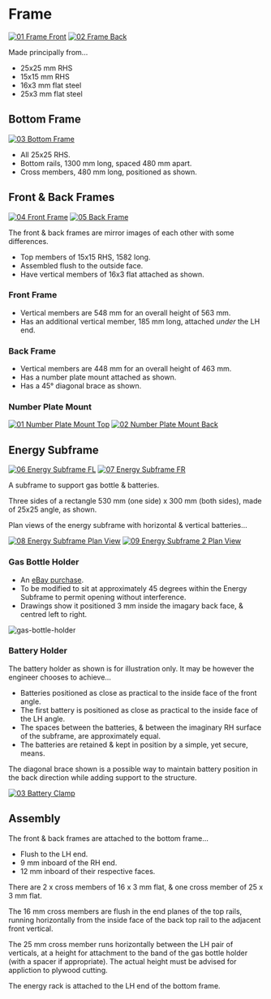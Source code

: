 # Frame

[![01 Frame Front](Frame/01-Frame-Front.png)](Frame/01-Frame-Front.pdf "01 Frame Front")
[![02 Frame Back](Frame/02-Frame-Back.png)](Frame/02-Frame-Back.pdf "02 Frame Back")

Made principally from…

* 25x25 mm RHS
* 15x15 mm RHS
* 16x3 mm flat steel
* 25x3 mm flat steel

## Bottom Frame

[![03 Bottom Frame](Frame/03-Bottom-Frame.png)](Frame/03-Bottom-Frame.pdf "03 Bottom Frame")

* All 25x25 RHS.
* Bottom rails, 1300 mm long, spaced 480 mm apart.
* Cross members, 480 mm long, positioned as shown.

## Front & Back Frames

[![04 Front Frame](Frame/04-Front-Frame.png)](Frame/04-Front-Frame.pdf "04 Front Frame")
[![05 Back Frame](Frame/05-Back-Frame.png)](Frame/05-Back-Frame.pdf "05 Back Frame")

The front & back frames are mirror images of each other with some differences.

* Top members of 15x15 RHS, 1582 long.
* Assembled flush to the outside face.
* Have vertical members of 16x3 flat attached as shown.

### Front Frame

* Vertical members are 548 mm for an overall height of 563 mm.
* Has an additional vertical member, 185 mm long, attached *under* the LH end.

### Back Frame

* Vertical members are 448 mm for an overall height of 463 mm.
* Has a number plate mount attached as shown.
* Has a 45° diagonal brace as shown.

### Number Plate Mount

[![01 Number Plate Mount Top](Sheet-Metal/01-Number-Plate-Mount-Top.png)](Sheet-Metal/01-Number-Plate-Mount-Top.pdf "01 Number Plate Mount Top")
[![02 Number Plate Mount Back](Sheet-Metal/02-Number-Plate-Mount-Back.png)](Sheet-Metal/02-Number-Plate-Mount-Back.pdf "02 Number Plate Mount Back")

## Energy Subframe

[![06 Energy Subframe FL](Frame/06-Energy-Subframe-FL.png)](Frame/06-Energy-Subframe-FL.pdf "06 Energy Subframe FL")
[![07 Energy Subframe FR](Frame/07-Energy-Subframe-FR.png)](Frame/07-Energy-Subframe-FR.pdf "07 Energy Subframe FR")

A subframe to support gas bottle & batteries.

Three sides of a rectangle 530 mm (one side) x 300 mm (both sides), made of 25x25 angle, as shown.

Plan views of the energy subframe with horizontal & vertical batteries…

[![08 Energy Subframe Plan View](Frame/08-Energy-Subframe-Plan-View.png)](Frame/08-Energy-Subframe-Plan-View.pdf "08 Energy Subframe Plan View")
[![09 Energy Subframe 2 Plan View](Frame/09-Energy-Subframe-2-Plan-View.png)](Frame/09-Energy-Subframe-2-Plan-View.pdf "09 Energy Subframe 2 Plan View")

### Gas Bottle Holder

* An [eBay purchase](https://www.ebay.com.au/itm/254621457008).
* To be modified to sit at approximately 45 degrees within the  Energy Subframe to permit opening without interference.
* Drawings show it positioned 3 mm inside the imagary back face, & centred left to right.

![gas-bottle-holder](_images/gas-bottle-holder.jpeg)

### Battery Holder

The battery holder as shown is for illustration only. It may be however the engineer chooses to achieve…

* Batteries positioned as close as practical to the inside face of the front angle.
* The first battery is positioned as close as practical to the inside face of the LH angle.
* The spaces between the batteries, & between the imaginary RH surface of the subframe, are approximately equal.
* The batteries are retained & kept in position by a simple, yet secure, means.

The diagonal brace shown is a possible way to maintain battery position in the back direction while adding support to the structure.

[![03 Battery Clamp](Sheet-Metal/03-Battery-Clamp.png)](_PDF/Sheet-Metal/03-Battery-Clamp.pdf)

## Assembly

The front & back frames are attached to the bottom frame…

* Flush to the LH end.
* 9 mm inboard of the RH end.
* 12 mm inboard of their respective faces.

There are 2 x cross members of 16 x 3 mm flat, & one cross member of 25 x 3 mm flat.

The 16 mm cross members are flush in the end planes of the top rails, running horizontally from the inside face of the back top rail to the adjacent front vertical.

The 25 mm cross member runs horizontally between the LH pair of verticals, at a height for attachment to the band of the gas bottle holder (with a spacer if appropriate). The actual height must be advised for appliction to plywood cutting.

The energy rack is attached to the LH end of the bottom frame.


